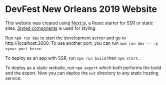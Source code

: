 # DevFest New Orleans 2019 Website

This website was created using [Next.js](https://nextjs.org/), a React starter for SSR or static sites. [Styled components](https://www.styled-components.com) is used for styling.

Run `npm run dev` to start the development server and go to http://localhost:3000. To use another port, you can run `npm run dev -- -p <your port here>`.

To deploy as an app with SSR, run `npm run build` then `npm start`.

To deploy as a static website, run `npm export` which both performs the build and the export. Now you can deploy the `out` directory to any static hosting service.
